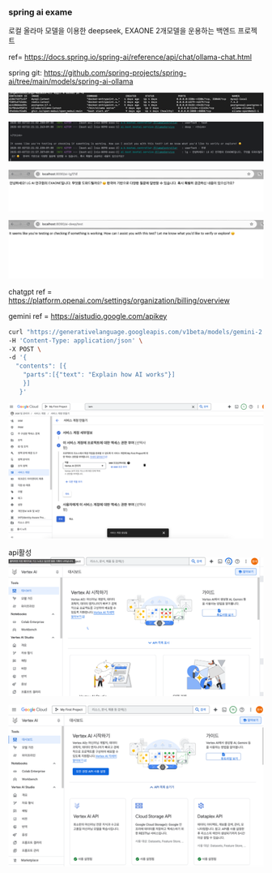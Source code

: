 ### spring ai exame

로컬 올라마 모델을 이용한
deepseek, EXAONE 2개모델을 운용하는 백엔드 프로젝트

ref= https://docs.spring.io/spring-ai/reference/api/chat/ollama-chat.html

spring git: https://github.com/spring-projects/spring-ai/tree/main/models/spring-ai-ollama

![img.png](src/main/resources/static/img.png)

![img_1.png](src/main/resources/static/img_1.png)

![img_2.png](src/main/resources/static/img_2.png)

![img_3.png](src/main/resources/static/img_3.png)

chatgpt
ref = https://platform.openai.com/settings/organization/billing/overview

gemini 
ref = https://aistudio.google.com/apikey

```bash
curl "https://generativelanguage.googleapis.com/v1beta/models/gemini-2.0-flash:generateContent?key=GEMINI_API_KEY" \
-H 'Content-Type: application/json' \
-X POST \
-d '{
  "contents": [{
    "parts":[{"text": "Explain how AI works"}]
    }]
   }'
```

![img_4.png](src/main/resources/static/img_4.png)

api활성
![img_5.png](src/main/resources/static/img_5.png)

![img_6.png](src/main/resources/static/img_6.png)


